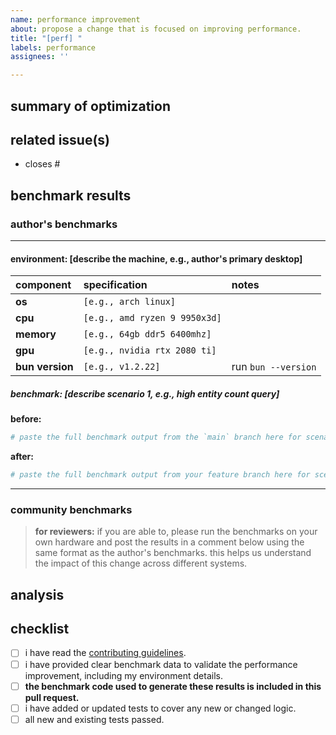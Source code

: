 ```yaml
---
name: performance improvement
about: propose a change that is focused on improving performance.
title: "[perf] "
labels: performance
assignees: ''

---
```


## summary of optimization

<!-- a clear and concise description of the performance improvement. what part of the engine is being optimized and what is the approach? -->

## related issue(s)

<!-- link to any related performance issue here. ex: closes #123 -->

- closes #

## benchmark results

<!--
this section is required. please provide concrete benchmark data that demonstrates the performance improvement.
- run benchmarks multiple times to ensure results are stable.
- the code used for benchmarking **must** be included in this pull request.
-->

### author's benchmarks

---

#### environment: [describe the machine, e.g., author's primary desktop]

| component       | specification                      | notes                       |
| :-------------- | :--------------------------------- | :-------------------------- |
| **os**          | `[e.g., arch linux]`               |                             |
| **cpu**         | `[e.g., amd ryzen 9 9950x3d]`      |                             |
| **memory**      | `[e.g., 64gb ddr5 6400mhz]`        |                             |
| **gpu**         | `[e.g., nvidia rtx 2080 ti]`       |                             |
| **bun version** | `[e.g., v1.2.22]`                  | run `bun --version`         |

##### benchmark: [describe scenario 1, e.g., high entity count query]

**before:**
```sh
# paste the full benchmark output from the `main` branch here for scenario 1
```

**after:**
```sh
# paste the full benchmark output from your feature branch here for scenario 1
```

---

<!-- to add benchmarks from another machine, copy the entire block from the `#### environment` line to the `---` line above and paste it here. -->

### community benchmarks

> **for reviewers:** if you are able to, please run the benchmarks on your own hardware and post the results in a comment below using the same format as the author's benchmarks. this helps us understand the impact of this change across different systems.

## analysis

<!-- a brief analysis of the results. how does this change achieve the performance improvement? are there any potential trade-offs (e.g., increased memory usage, reduced readability, big o)? -->

## checklist

- [ ] i have read the [contributing guidelines](/.github/CONTRIBUTING.md).
- [ ] i have provided clear benchmark data to validate the performance improvement, including my environment details.
- [ ] **the benchmark code used to generate these results is included in this pull request.**
- [ ] i have added or updated tests to cover any new or changed logic.
- [ ] all new and existing tests passed.